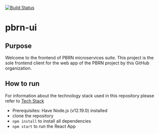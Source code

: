 [![Build Status](https://travis-ci.com/MUHC-DP-Project/pbrn-ui.svg?branch=main)](https://travis-ci.com/MUHC-DP-Project/pbrn-ui)

# pbrn-ui
## Purpose 

Welcome to the frontend of PBRN microservices suite. This project is the sole frontend client for the web app of the PBRN project by this GitHub organization. 


## How to run
For information about the technology stack used in this repository please refer to [Tech Stack](https://github.com/MUHC-DP-Project/pbrn-gateway/wiki/Tech-Stack)

- Prerequisites: Have Node.js (v12.19.0) installed
- clone the repository
- `npm install`  to install all dependencies
- `npm start` to run the React App
